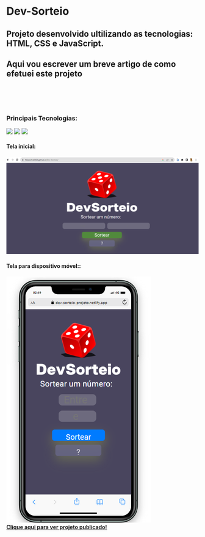 # Dev-Sorteio
<h2> Projeto desenvolvido ultilizando as tecnologias: HTML, CSS e JavaScript.<h2>
<p> Aqui vou escrever um breve artigo de como efetuei este projeto </p>
<br>
<br>
<h3>Principais Tecnologias:</h3>
<img src="https://img.shields.io/badge/CSS3-1572B6?style=for-the-badge&logo=css3&logoColor=white" />
<img margi="30 20" src="https://img.shields.io/badge/HTML5-E34F26?style=for-the-badge&logo=html5&logoColor=white" />
<img margi="30 20" src="https://img.shields.io/badge/JavaScript-F7DF1E?style=for-the-badge&logo=javascript&logoColor=black" />
<br>
 <h4>Tela inicial:<h4>
<img src="https://github.com/FelipeSilva0425/Dev-Sorteio/blob/main/assets/captura%20de%20tela%20dev%20sorteio%20.png">
  <h4>Tela para dispositivo móvel::<h4>
   <img src="https://github.com/FelipeSilva0425/Dev-Sorteio/blob/main/assets/tela%20de%20dispositivo%20movel%20dev%20sorteio.png">
  <br>
<a href="https://dev-sorteio-projeto.netlify.app">Clique aqui para ver projeto publicado!</a>


